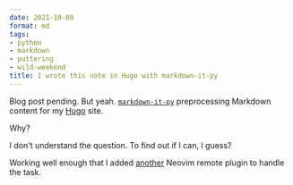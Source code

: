 ```yaml
---
date: 2021-10-09
format: md
tags:
- python
- markdown
- puttering
- wild-weekend
title: I wrote this note in Hugo with markdown-it-py
---
```


[markdown-it-py]: https://markdown-it-py.readthedocs.io/en/latest/index.html
[hugo]: https://gohugo.io
[another]: /post/2021/08/trying-a-thing-with-neovim/

Blog post pending. But yeah. [`markdown-it-py`][markdown-it-py] preprocessing
Markdown content for my [Hugo][hugo] site.

Why?

I don't understand the question. To find out if I can, I guess?

Working well enough that I added [another][] Neovim remote plugin to handle the
task.